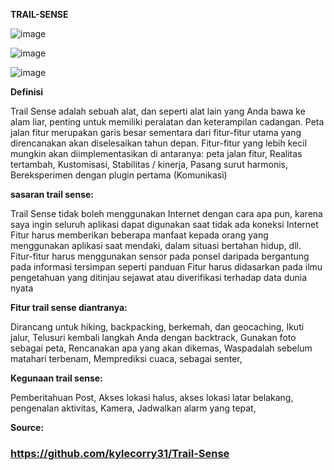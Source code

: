 **TRAIL-SENSE**

![image](https://github.com/user-attachments/assets/6d1cc7a5-39b5-41c2-b1a9-efcf5956f771)


![image](https://github.com/user-attachments/assets/44884327-9f1e-4324-bfd9-511b6b009a28)


![image](https://github.com/user-attachments/assets/345057a2-adf6-417c-b087-3a690150ee6b)



**Definisi**

Trail Sense adalah sebuah alat, dan seperti alat lain yang Anda bawa ke alam liar, penting untuk memiliki peralatan dan keterampilan cadangan.
Peta jalan fitur merupakan garis besar sementara dari fitur-fitur utama yang direncanakan akan diselesaikan tahun depan. Fitur-fitur yang lebih kecil mungkin akan diimplementasikan di antaranya:
peta jalan fitur,
Realitas tertambah,
Kustomisasi,
Stabilitas / kinerja,
Pasang surut harmonis,
Bereksperimen dengan plugin pertama (Komunikasi)


**sasaran trail sense:**

Trail Sense tidak boleh menggunakan Internet dengan cara apa pun, karena saya ingin seluruh aplikasi dapat digunakan saat tidak ada koneksi Internet
Fitur harus memberikan beberapa manfaat kepada orang yang menggunakan aplikasi saat mendaki, dalam situasi bertahan hidup, dll.
Fitur-fitur harus menggunakan sensor pada ponsel daripada bergantung pada informasi tersimpan seperti panduan
Fitur harus didasarkan pada ilmu pengetahuan yang ditinjau sejawat atau diverifikasi terhadap data dunia nyata



**Fitur trail sense diantranya:**

Dirancang untuk hiking, backpacking, berkemah, dan geocaching,
Ikuti jalur,
Telusuri kembali langkah Anda dengan backtrack,
Gunakan foto sebagai peta,
Rencanakan apa yang akan dikemas,
Waspadalah sebelum matahari terbenam,
Memprediksi cuaca,
sebagai senter,



**Kegunaan trail sense:**

Pemberitahuan Post,
Akses lokasi halus,
akses lokasi latar belakang,
pengenalan aktivitas,
Kamera,
Jadwalkan alarm yang tepat,


**Source:**
### https://github.com/kylecorry31/Trail-Sense

